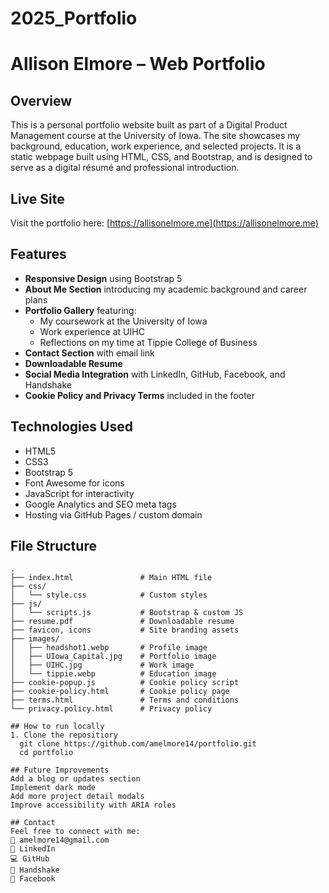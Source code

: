 # 2025_Portfolio
# Allison Elmore – Web Portfolio

## Overview

This is a personal portfolio website built as part of a Digital Product Management course at the University of Iowa. The site showcases my background, education, work experience, and selected projects. It is a static webpage built using HTML, CSS, and Bootstrap, and is designed to serve as a digital résumé and professional introduction.

## Live Site

Visit the portfolio here: [https://allisonelmore.me](https://allisonelmore.me)

## Features

- **Responsive Design** using Bootstrap 5
- **About Me Section** introducing my academic background and career plans
- **Portfolio Gallery** featuring:
  - My coursework at the University of Iowa
  - Work experience at UIHC
  - Reflections on my time at Tippie College of Business
- **Contact Section** with email link
- **Downloadable Resume**
- **Social Media Integration** with LinkedIn, GitHub, Facebook, and Handshake
- **Cookie Policy and Privacy Terms** included in the footer

## Technologies Used

- HTML5
- CSS3
- Bootstrap 5
- Font Awesome for icons
- JavaScript for interactivity
- Google Analytics and SEO meta tags
- Hosting via GitHub Pages / custom domain

## File Structure

```text
.
├── index.html               # Main HTML file
├── css/
│   └── style.css            # Custom styles
├── js/
│   └── scripts.js           # Bootstrap & custom JS
├── resume.pdf               # Downloadable resume
├── favicon, icons           # Site branding assets
├── images/
│   ├── headshot1.webp       # Profile image
│   ├── UIowa_Capital.jpg    # Portfolio image
│   ├── UIHC.jpg             # Work image
│   └── tippie.webp          # Education image
├── cookie-popup.js          # Cookie policy script
├── cookie-policy.html       # Cookie policy page
├── terms.html               # Terms and conditions
└── privacy.policy.html      # Privacy policy

## How to run locally
1. Clone the repositiory
  git clone https://github.com/amelmore14/portfolio.git
  cd portfolio

## Future Improvements
Add a blog or updates section
Implement dark mode
Add more project detail modals
Improve accessibility with ARIA roles

## Contact
Feel free to connect with me:
📧 amelmore14@gmail.com
💼 LinkedIn
💻 GitHub
🤝 Handshake
📘 Facebook

